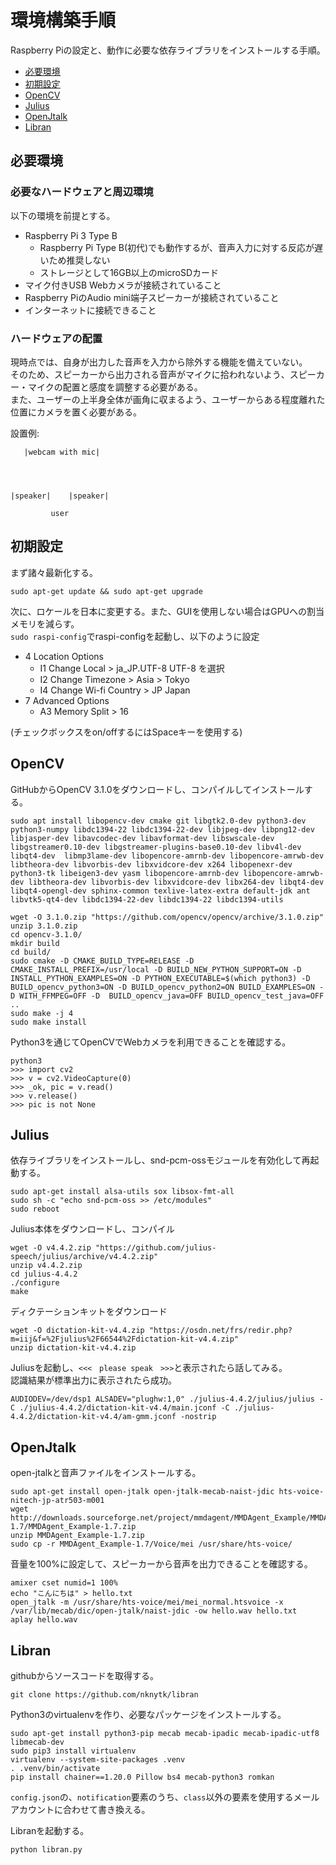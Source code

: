 # 環境構築手順

Raspberry Piの設定と、動作に必要な依存ライブラリをインストールする手順。

* [必要環境](#必要環境)
* [初期設定](#初期設定)
* [OpenCV](#opencv)
* [Julius](#julius)
* [OpenJtalk](#openjtalk)
* [Libran](#Libran)

## 必要環境

### 必要なハードウェアと周辺環境

以下の環境を前提とする。

* Raspberry Pi 3 Type B
    - Raspberry Pi Type B(初代)でも動作するが、音声入力に対する反応が遅いため推奨しない
    - ストレージとして16GB以上のmicroSDカード
* マイク付きUSB Webカメラが接続されていること
* Raspberry PiのAudio mini端子スピーカーが接続されていること
* インターネットに接続できること

### ハードウェアの配置

現時点では、自身が出力した音声を入力から除外する機能を備えていない。  
そのため、スピーカーから出力される音声がマイクに拾われないよう、スピーカー・マイクの配置と感度を調整する必要がある。  
また、ユーザーの上半身全体が画角に収まるよう、ユーザーからある程度離れた位置にカメラを置く必要がある。

設置例:

```
   |webcam with mic|




|speaker|    |speaker|

         user
```



## 初期設定

まず諸々最新化する。

```
sudo apt-get update && sudo apt-get upgrade
```

次に、ロケールを日本に変更する。また、GUIを使用しない場合はGPUへの割当メモリを減らす。  
`sudo raspi-config`でraspi-configを起動し、以下のように設定

* 4 Location Options
    - I1 Change Local > ja_JP.UTF-8 UTF-8 を選択
    - I2 Change Timezone > Asia > Tokyo
    - I4 Change Wi-fi Country > JP Japan
* 7 Advanced Options
    - A3 Memory Split > 16

(チェックボックスをon/offするにはSpaceキーを使用する)

## OpenCV

GitHubからOpenCV 3.1.0をダウンロードし、コンパイルしてインストールする。

```
sudo apt install libopencv-dev cmake git libgtk2.0-dev python3-dev python3-numpy libdc1394-22 libdc1394-22-dev libjpeg-dev libpng12-dev libjasper-dev libavcodec-dev libavformat-dev libswscale-dev libgstreamer0.10-dev libgstreamer-plugins-base0.10-dev libv4l-dev libqt4-dev  libmp3lame-dev libopencore-amrnb-dev libopencore-amrwb-dev libtheora-dev libvorbis-dev libxvidcore-dev x264 libopenexr-dev python3-tk libeigen3-dev yasm libopencore-amrnb-dev libopencore-amrwb-dev libtheora-dev libvorbis-dev libxvidcore-dev libx264-dev libqt4-dev libqt4-opengl-dev sphinx-common texlive-latex-extra default-jdk ant libvtk5-qt4-dev libdc1394-22-dev libdc1394-22 libdc1394-utils

wget -O 3.1.0.zip "https://github.com/opencv/opencv/archive/3.1.0.zip"
unzip 3.1.0.zip
cd opencv-3.1.0/
mkdir build
cd build/
sudo cmake -D CMAKE_BUILD_TYPE=RELEASE -D CMAKE_INSTALL_PREFIX=/usr/local -D BUILD_NEW_PYTHON_SUPPORT=ON -D INSTALL_PYTHON_EXAMPLES=ON -D PYTHON_EXECUTABLE=$(which python3) -D BUILD_opencv_python3=ON -D BUILD_opencv_python2=ON BUILD_EXAMPLES=ON -D WITH_FFMPEG=OFF -D  BUILD_opencv_java=OFF BUILD_opencv_test_java=OFF ..
sudo make -j 4
sudo make install
```

Python3を通じてOpenCVでWebカメラを利用できることを確認する。

```
python3
>>> import cv2
>>> v = cv2.VideoCapture(0)
>>> _ok, pic = v.read()
>>> v.release()
>>> pic is not None
```

## Julius

依存ライブラリをインストールし、snd-pcm-ossモジュールを有効化して再起動する。

```
sudo apt-get install alsa-utils sox libsox-fmt-all
sudo sh -c "echo snd-pcm-oss >> /etc/modules"
sudo reboot
```

Julius本体をダウンロードし、コンパイル

```
wget -O v4.4.2.zip "https://github.com/julius-speech/julius/archive/v4.4.2.zip"
unzip v4.4.2.zip
cd julius-4.4.2
./configure
make
```

ディクテーションキットをダウンロード

```
wget -O dictation-kit-v4.4.zip "https://osdn.net/frs/redir.php?m=iij&f=%2Fjulius%2F66544%2Fdictation-kit-v4.4.zip"
unzip dictation-kit-v4.4.zip
```

Juliusを起動し、`<<<　please speak　>>>`と表示されたら話してみる。  
認識結果が標準出力に表示されたら成功。

```
AUDIODEV=/dev/dsp1 ALSADEV="plughw:1,0" ./julius-4.4.2/julius/julius -C ./julius-4.4.2/dictation-kit-v4.4/main.jconf -C ./julius-4.4.2/dictation-kit-v4.4/am-gmm.jconf -nostrip
```

## OpenJtalk

open-jtalkと音声ファイルをインストールする。

```
sudo apt-get install open-jtalk open-jtalk-mecab-naist-jdic hts-voice-nitech-jp-atr503-m001
wget http://downloads.sourceforge.net/project/mmdagent/MMDAgent_Example/MMDAgent_Example-1.7/MMDAgent_Example-1.7.zip
unzip MMDAgent_Example-1.7.zip
sudo cp -r MMDAgent_Example-1.7/Voice/mei /usr/share/hts-voice/
```

音量を100%に設定して、スピーカーから音声を出力できることを確認する。

```
amixer cset numid=1 100%
echo "こんにちは" > hello.txt
open_jtalk -m /usr/share/hts-voice/mei/mei_normal.htsvoice -x /var/lib/mecab/dic/open-jtalk/naist-jdic -ow hello.wav hello.txt
aplay hello.wav
```

## Libran

githubからソースコードを取得する。

```
git clone https://github.com/nknytk/libran
```

Python3のvirtualenvを作り、必要なパッケージをインストールする。

```
sudo apt-get install python3-pip mecab mecab-ipadic mecab-ipadic-utf8 libmecab-dev
sudo pip3 install virtualenv
virtualenv --system-site-packages .venv
. .venv/bin/activate
pip install chainer==1.20.0 Pillow bs4 mecab-python3 romkan
```

`config.json`の、`notification`要素のうち、`class`以外の要素を使用するメールアカウントに合わせて書き換える。

Libranを起動する。

```
python libran.py
```

